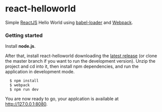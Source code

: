 # react-helloworld
Simple [ReactJS](https://facebook.github.io/react/) Hello World using [babel-loader](https://github.com/babel/babel-loader) and [Webpack](https://github.com/webpack/webpack).


### Getting started
Install **node.js**.

After that, install react-helloworld downloading the [latest release](https://github.com/ziosa/react-helloworld/releases) (or clone the master branch if you want to run the development version). Unzip the project and cd into it, then install npm dependencies, and run the application in development mode.

      $ npm install
      $ webpack
      $ npm run dev

You are now ready to go, your applcation is available at http://127.0.0.1:8080.
